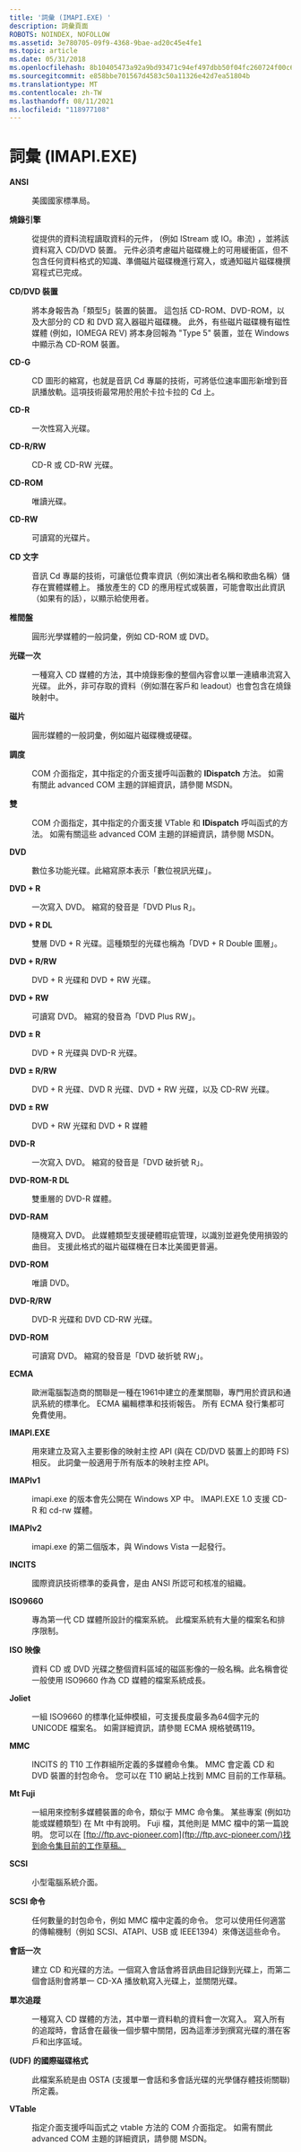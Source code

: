 ```yaml
---
title: '詞彙 (IMAPI.EXE) '
description: 詞彙頁面
ROBOTS: NOINDEX, NOFOLLOW
ms.assetid: 3e780705-09f9-4368-9bae-ad20c45e4fe1
ms.topic: article
ms.date: 05/31/2018
ms.openlocfilehash: 8b10405473a92a9bd93471c94ef497dbb50f04fc260724f00c6dabf2f07c7341
ms.sourcegitcommit: e858bbe701567d4583c50a11326e42d7ea51804b
ms.translationtype: MT
ms.contentlocale: zh-TW
ms.lasthandoff: 08/11/2021
ms.locfileid: "118977108"
---
```

# <a name="glossary-imapi"></a>詞彙 (IMAPI.EXE) 

<dl> <dt>

<span id="imapi.imapi2_glossary_ANSI"></span><span id="imapi.imapi2_glossary_ansi"></span><span id="IMAPI.IMAPI2_GLOSSARY_ANSI"></span>**ANSI**
</dt> <dd>

美國國家標準局。

</dd> <dt>

<span id="imapi.imapi2_glossary_BurnEngine"></span><span id="imapi.imapi2_glossary_burnengine"></span><span id="IMAPI.IMAPI2_GLOSSARY_BURNENGINE"></span>**燒錄引擎**
</dt> <dd>

從提供的資料流程讀取資料的元件， (例如 IStream 或 IO。串流) ，並將該資料寫入 CD/DVD 裝置。 元件必須考慮磁片磁碟機上的可用緩衝區，但不包含任何資料格式的知識、準備磁片磁碟機進行寫入，或通知磁片磁碟機撰寫程式已完成。

</dd> <dt>

<span id="imapi.imapi2_glossary_CDDVDDevice"></span><span id="imapi.imapi2_glossary_cddvddevice"></span><span id="IMAPI.IMAPI2_GLOSSARY_CDDVDDEVICE"></span>**CD/DVD 裝置**
</dt> <dd>

將本身報告為「類型5」裝置的裝置。 這包括 CD-ROM、DVD-ROM，以及大部分的 CD 和 DVD 寫入器磁片磁碟機。 此外，有些磁片磁碟機有磁性媒體 (例如，IOMEGA REV) 將本身回報為 "Type 5" 裝置，並在 Windows 中顯示為 CD-ROM 裝置。

</dd> <dt>

<span id="imapi.imapi2_glossary_CDG"></span><span id="imapi.imapi2_glossary_cdg"></span><span id="IMAPI.IMAPI2_GLOSSARY_CDG"></span>**CD-G** 
</dt> <dd>

CD 圖形的縮寫，也就是音訊 Cd 專屬的技術，可將低位速率圖形新增到音訊播放軌。這項技術最常用於用於卡拉卡拉的 Cd 上。

</dd> <dt>

<span id="imapi.imapi2_glossary_CD_R"></span><span id="imapi.imapi2_glossary_cd_r"></span><span id="IMAPI.IMAPI2_GLOSSARY_CD_R"></span>**CD-R**
</dt> <dd>

一次性寫入光碟。

</dd> <dt>

<span id="imapi.imapi2_glossary_CD_RandRW"></span><span id="imapi.imapi2_glossary_cd_randrw"></span><span id="IMAPI.IMAPI2_GLOSSARY_CD_RANDRW"></span>**CD-R/RW**
</dt> <dd>

CD-R 或 CD-RW 光碟。

</dd> <dt>

<span id="imapi.imapi2_glossary_CD_ROM"></span><span id="imapi.imapi2_glossary_cd_rom"></span><span id="IMAPI.IMAPI2_GLOSSARY_CD_ROM"></span>**CD-ROM**
</dt> <dd>

唯讀光碟。

</dd> <dt>

<span id="imapi.imapi2_glossary_CD_RW"></span><span id="imapi.imapi2_glossary_cd_rw"></span><span id="IMAPI.IMAPI2_GLOSSARY_CD_RW"></span>**CD-RW**
</dt> <dd>

可讀寫的光碟片。

</dd> <dt>

<span id="imapi.imapi2_glossaryCDText"></span><span id="imapi.imapi2_glossarycdtext"></span><span id="IMAPI.IMAPI2_GLOSSARYCDTEXT"></span>**CD 文字** 
</dt> <dd>

音訊 Cd 專屬的技術，可讓低位費率資訊（例如演出者名稱和歌曲名稱）儲存在實體媒體上。 播放產生的 CD 的應用程式或裝置，可能會取出此資訊（如果有的話），以顯示給使用者。

</dd> <dt>

<span id="imapi.imapi2_glossary_Disc"></span><span id="imapi.imapi2_glossary_disc"></span><span id="IMAPI.IMAPI2_GLOSSARY_DISC"></span>**椎間盤**
</dt> <dd>

圓形光學媒體的一般詞彙，例如 CD-ROM 或 DVD。

</dd> <dt>

<span id="imapi.imapi2_glossary_DiscAtOnce"></span><span id="imapi.imapi2_glossary_discatonce"></span><span id="IMAPI.IMAPI2_GLOSSARY_DISCATONCE"></span>**光碟一次** 
</dt> <dd>

一種寫入 CD 媒體的方法，其中燒錄影像的整個內容會以單一連續串流寫入光碟。 此外，非可存取的資料（例如潛在客戶和 leadout）也會包含在燒錄映射中。

</dd> <dt>

<span id="imapi.imapi2_glossary_Disk"></span><span id="imapi.imapi2_glossary_disk"></span><span id="IMAPI.IMAPI2_GLOSSARY_DISK"></span>**磁片**
</dt> <dd>

圓形媒體的一般詞彙，例如磁片磁碟機或硬碟。

</dd> <dt>

<span id="imapi.imapi2_glossary_Dispatch"></span><span id="imapi.imapi2_glossary_dispatch"></span><span id="IMAPI.IMAPI2_GLOSSARY_DISPATCH"></span>**調度** 
</dt> <dd>

COM 介面指定，其中指定的介面支援呼叫函數的 **IDispatch** 方法。 如需有關此 advanced COM 主題的詳細資訊，請參閱 MSDN。

</dd> <dt>

<span id="imapi.imapi2_glossary_Dual"></span><span id="imapi.imapi2_glossary_dual"></span><span id="IMAPI.IMAPI2_GLOSSARY_DUAL"></span>**雙** 
</dt> <dd>

COM 介面指定，其中指定的介面支援 VTable 和 **IDispatch** 呼叫函式的方法。 如需有關這些 advanced COM 主題的詳細資訊，請參閱 MSDN。

</dd> <dt>

<span id="imapi.imapi2_glossary_DVD"></span><span id="imapi.imapi2_glossary_dvd"></span><span id="IMAPI.IMAPI2_GLOSSARY_DVD"></span>**DVD**
</dt> <dd>

數位多功能光碟。此縮寫原本表示「數位視訊光碟」。

</dd> <dt>

<span id="imapi.imapi2_glossary_DVDPlusR"></span><span id="imapi.imapi2_glossary_dvdplusr"></span><span id="IMAPI.IMAPI2_GLOSSARY_DVDPLUSR"></span>**DVD + R**
</dt> <dd>

一次寫入 DVD。 縮寫的發音是「DVD Plus R」。

</dd> <dt>

<span id="imapi.imapi2_glossary_DVDPlusRDL"></span><span id="imapi.imapi2_glossary_dvdplusrdl"></span><span id="IMAPI.IMAPI2_GLOSSARY_DVDPLUSRDL"></span>**DVD + R DL**
</dt> <dd>

雙層 DVD + R 光碟。這種類型的光碟也稱為「DVD + R Double 圖層」。

</dd> <dt>

<span id="imapi.imapi2_glossary_DVDPlusRRW"></span><span id="imapi.imapi2_glossary_dvdplusrrw"></span><span id="IMAPI.IMAPI2_GLOSSARY_DVDPLUSRRW"></span>**DVD + R/RW**
</dt> <dd>

DVD + R 光碟和 DVD + RW 光碟。

</dd> <dt>

<span id="imapi.imapi2_glossary_DVDPlusRW"></span><span id="imapi.imapi2_glossary_dvdplusrw"></span><span id="IMAPI.IMAPI2_GLOSSARY_DVDPLUSRW"></span>**DVD + RW**
</dt> <dd>

可讀寫 DVD。 縮寫的發音為「DVD Plus RW」。

</dd> <dt>

<span id="imapi.imapi2_glossary_DVDPlusDashR"></span><span id="imapi.imapi2_glossary_dvdplusdashr"></span><span id="IMAPI.IMAPI2_GLOSSARY_DVDPLUSDASHR"></span>**DVD ± R**
</dt> <dd>

DVD + R 光碟與 DVD-R 光碟。

</dd> <dt>

<span id="imapi.imapi2_glossary_DVDPlusDashRRW"></span><span id="imapi.imapi2_glossary_dvdplusdashrrw"></span><span id="IMAPI.IMAPI2_GLOSSARY_DVDPLUSDASHRRW"></span>**DVD ± R/RW**
</dt> <dd>

DVD + R 光碟、DVD R 光碟、DVD + RW 光碟，以及 CD-RW 光碟。

</dd> <dt>

<span id="imapi.imapi2_glossary_DVDPlusDashRW"></span><span id="imapi.imapi2_glossary_dvdplusdashrw"></span><span id="IMAPI.IMAPI2_GLOSSARY_DVDPLUSDASHRW"></span>**DVD ± RW**
</dt> <dd>

DVD + RW 光碟和 DVD + R 媒體

</dd> <dt>

<span id="imapi.imapi2_glossary_DVDDashR"></span><span id="imapi.imapi2_glossary_dvddashr"></span><span id="IMAPI.IMAPI2_GLOSSARY_DVDDASHR"></span>**DVD-R**
</dt> <dd>

一次寫入 DVD。 縮寫的發音是「DVD 破折號 R」。

</dd> <dt>

<span id="imapi.imapi2_glossary_DVDDashRDL"></span><span id="imapi.imapi2_glossary_dvddashrdl"></span><span id="IMAPI.IMAPI2_GLOSSARY_DVDDASHRDL"></span>**DVD-ROM-R DL**
</dt> <dd>

雙重層的 DVD-R 媒體。

</dd> <dt>

<span id="imapi.imapi2_glossary_DVDRAM"></span><span id="imapi.imapi2_glossary_dvdram"></span><span id="IMAPI.IMAPI2_GLOSSARY_DVDRAM"></span>**DVD-RAM**
</dt> <dd>

隨機寫入 DVD。 此媒體類型支援硬體瑕疵管理，以識別並避免使用損毀的曲目。 支援此格式的磁片磁碟機在日本比美國更普遍。

</dd> <dt>

<span id="imapi.imapi2_glossary_DVDROM"></span><span id="imapi.imapi2_glossary_dvdrom"></span><span id="IMAPI.IMAPI2_GLOSSARY_DVDROM"></span>**DVD-ROM**
</dt> <dd>

唯讀 DVD。

</dd> <dt>

<span id="imapi.imapi2_glossary_DVDDashRRW"></span><span id="imapi.imapi2_glossary_dvddashrrw"></span><span id="IMAPI.IMAPI2_GLOSSARY_DVDDASHRRW"></span>**DVD-R/RW**
</dt> <dd>

DVD-R 光碟和 DVD CD-RW 光碟。

</dd> <dt>

<span id="imapi.imapi2_glossary_DVDDashRW"></span><span id="imapi.imapi2_glossary_dvddashrw"></span><span id="IMAPI.IMAPI2_GLOSSARY_DVDDASHRW"></span>**DVD-ROM**
</dt> <dd>

可讀寫 DVD。 縮寫的發音是「DVD 破折號 RW」。

</dd> <dt>

<span id="imapi.imapi2_glossary_ECMA"></span><span id="imapi.imapi2_glossary_ecma"></span><span id="IMAPI.IMAPI2_GLOSSARY_ECMA"></span>**ECMA** 
</dt> <dd>

歐洲電腦製造商的關聯是一種在1961中建立的產業關聯，專門用於資訊和通訊系統的標準化。 ECMA 編輯標準和技術報告。 所有 ECMA 發行集都可免費使用。

</dd> <dt>

<span id="imapi.imapi2_glossary_IMAPI"></span><span id="imapi.imapi2_glossary_imapi"></span><span id="IMAPI.IMAPI2_GLOSSARY_IMAPI"></span>**IMAPI.EXE** 
</dt> <dd>

用來建立及寫入主要影像的映射主控 API (與在 CD/DVD 裝置上的即時 FS) 相反。 此詞彙一般適用于所有版本的映射主控 API。

</dd> <dt>

<span id="imapi.imapi2_glossary_IMAPIv1"></span><span id="imapi.imapi2_glossary_imapiv1"></span><span id="IMAPI.IMAPI2_GLOSSARY_IMAPIV1"></span>**IMAPIv1** 
</dt> <dd>

imapi.exe 的版本會先公開在 Windows XP 中。 IMAPI.EXE 1.0 支援 CD-R 和 cd-rw 媒體。

</dd> <dt>

<span id="imapi.imapi2_glossary_IMAPIv2"></span><span id="imapi.imapi2_glossary_imapiv2"></span><span id="IMAPI.IMAPI2_GLOSSARY_IMAPIV2"></span>**IMAPIv2** 
</dt> <dd>

imapi.exe 的第二個版本，與 Windows Vista 一起發行。

</dd> <dt>

<span id="imapi.imapi2_glossary_INCITS"></span><span id="imapi.imapi2_glossary_incits"></span><span id="IMAPI.IMAPI2_GLOSSARY_INCITS"></span>**INCITS**
</dt> <dd>

國際資訊技術標準的委員會，是由 ANSI 所認可和核准的組織。

</dd> <dt>

<span id="imapi.imapi2_glossary_ISO9660"></span><span id="imapi.imapi2_glossary_iso9660"></span><span id="IMAPI.IMAPI2_GLOSSARY_ISO9660"></span>**ISO9660**
</dt> <dd>

專為第一代 CD 媒體所設計的檔案系統。 此檔案系統有大量的檔案名和排序限制。

</dd> <dt>

<span id="imapi.imapi2_glossary_ISOImage"></span><span id="imapi.imapi2_glossary_isoimage"></span><span id="IMAPI.IMAPI2_GLOSSARY_ISOIMAGE"></span>**ISO 映像**
</dt> <dd>

資料 CD 或 DVD 光碟之整個資料區域的磁區影像的一般名稱。此名稱會從一般使用 ISO9660 作為 CD 媒體的檔案系統成長。

</dd> <dt>

<span id="imapi.imapi2_glossary_Joliet"></span><span id="imapi.imapi2_glossary_joliet"></span><span id="IMAPI.IMAPI2_GLOSSARY_JOLIET"></span>**Joliet**
</dt> <dd>

一組 ISO9660 的標準化延伸模組，可支援長度最多為64個字元的 UNICODE 檔案名。 如需詳細資訊，請參閱 ECMA 規格號碼119。

</dd> <dt>

<span id="imapi.imapi2_glossary_MMC"></span><span id="imapi.imapi2_glossary_mmc"></span><span id="IMAPI.IMAPI2_GLOSSARY_MMC"></span>**MMC**
</dt> <dd>

INCITS 的 T10 工作群組所定義的多媒體命令集。 MMC 會定義 CD 和 DVD 裝置的封包命令。 您可以在 T10 網站上找到 MMC 目前的工作草稿。

</dd> <dt>

<span id="imapi.imapi2_glossary_MtFuji"></span><span id="imapi.imapi2_glossary_mtfuji"></span><span id="IMAPI.IMAPI2_GLOSSARY_MTFUJI"></span>**Mt Fuji**
</dt> <dd>

一組用來控制多媒體裝置的命令，類似于 MMC 命令集。 某些專案 (例如功能或媒體類型) 在 Mt 中有說明。 Fuji 檔，其他則是 MMC 檔中的第一篇說明。 您可以在 [ftp://ftp.avc-pioneer.com](ftp://ftp.avc-pioneer.com/)找到命令集目前的工作草稿。

</dd> <dt>

<span id="imapi.imapi2_glossary_SCSI"></span><span id="imapi.imapi2_glossary_scsi"></span><span id="IMAPI.IMAPI2_GLOSSARY_SCSI"></span>**SCSI**
</dt> <dd>

小型電腦系統介面。

</dd> <dt>

<span id="imapi.imapi2_glossary_SCSICommand"></span><span id="imapi.imapi2_glossary_scsicommand"></span><span id="IMAPI.IMAPI2_GLOSSARY_SCSICOMMAND"></span>**SCSI 命令**
</dt> <dd>

任何數量的封包命令，例如 MMC 檔中定義的命令。 您可以使用任何適當的傳輸機制（例如 SCSI、ATAPI、USB 或 IEEE1394）來傳送這些命令。

</dd> <dt>

<span id="imapi.imapi2_glossary_SessonAtOnce"></span><span id="imapi.imapi2_glossary_sessonatonce"></span><span id="IMAPI.IMAPI2_GLOSSARY_SESSONATONCE"></span>**會話一次**
</dt> <dd>

建立 CD 和光碟的方法。一個寫入會話會將音訊曲目記錄到光碟上，而第二個會話則會將單一 CD-XA 播放軌寫入光碟上，並關閉光碟。

</dd> <dt>

<span id="imapi.imapi2_glossary_TrackAtOnce"></span><span id="imapi.imapi2_glossary_trackatonce"></span><span id="IMAPI.IMAPI2_GLOSSARY_TRACKATONCE"></span>**單次追蹤**
</dt> <dd>

一種寫入 CD 媒體的方法，其中單一資料軌的資料會一次寫入。 寫入所有的追蹤時，會話會在最後一個步驟中關閉，因為這牽涉到撰寫光碟的潛在客戶和出序區域。

</dd> <dt>

<span id="imapi.imapi2_glossary_UDF"></span><span id="imapi.imapi2_glossary_udf"></span><span id="IMAPI.IMAPI2_GLOSSARY_UDF"></span>**(UDF) 的國際磁碟格式**
</dt> <dd>

此檔案系統是由 OSTA (支援單一會話和多會話光碟的光學儲存體技術關聯) 所定義。

</dd> <dt>

<span id="imapi.imapi2_glossary_VTable"></span><span id="imapi.imapi2_glossary_vtable"></span><span id="IMAPI.IMAPI2_GLOSSARY_VTABLE"></span>**VTable** 
</dt> <dd>

指定介面支援呼叫函式之 vtable 方法的 COM 介面指定。 如需有關此 advanced COM 主題的詳細資訊，請參閱 MSDN。

</dd> </dl>

 

 




